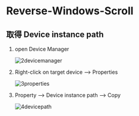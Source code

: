 # Reverse-Windows-Scroll

## 取得 Device instance path
1. open Device Manager

    ![2devicemanager](https://user-images.githubusercontent.com/3851540/52179357-88bc2780-2814-11e9-985b-45a6f4592d56.png)

2. Right-click on target device --> Properties

    ![3properties](https://user-images.githubusercontent.com/3851540/52179358-88bc2780-2814-11e9-8ae4-42d5b514e6b6.png)

3. Property --> Device instance path --> Copy

    ![4devicepath](https://user-images.githubusercontent.com/3851540/52179359-88bc2780-2814-11e9-80c6-bca33901bc1a.png)